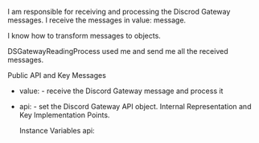 I am responsible for receiving and processing the Discrod Gateway messages. I receive the messages in value: message. 

I know how to transform messages to objects.

DSGatewayReadingProcess used me and send me all the received messages.

Public API and Key Messages

- value: - receive the Discord Gateway message and process it
- api: - set the Discord Gateway API object.
Internal Representation and Key Implementation Points.

    Instance Variables
	api:		<DSGatewayApi>
